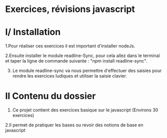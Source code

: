 # Exercices, révisions javascript

 # I/ Installation
 
1.Pour réaliser ces exercices il est important d'installer nodeJs.

2.Ensuite installer le module readline-Sync, pour cela allez dans le terminal et taper 
la ligne de commande suivante : "npm install readline-sync".

3. Le module readline-sync va nous permettre d'effectuer des saisies pour rendre les exercices ludiques
et  utiliser la saisie clavier.

# II Contenu du dossier

1. Ce projet contient des exercices basique sur le javascript (Environs 30 exercices)

2.Il permet de pratiquer les bases  ou revoir des notions de base en javascript


